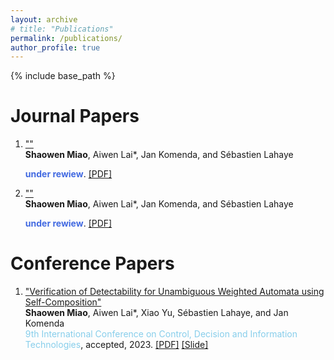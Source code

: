 ```yaml
---
layout: archive
# title: "Publications"
permalink: /publications/
author_profile: true
---
```


{% include base_path %}

# Journal Papers
1. [""]()  
   **Shaowen Miao**, Aiwen Lai*, Jan Komenda, and S&eacute;bastien Lahaye
   <div><font color="RoyalBlue"><b>under rewiew</b></font>. <a href="">[PDF]</a></div>

2. [""]()  
   **Shaowen Miao**, Aiwen Lai*, Jan Komenda, and S&eacute;bastien Lahaye
   <div><font color="RoyalBlue"><b>under rewiew</b></font>. <a href="">[PDF]</a></div>

<!-- 3. [""]()  
   **Shaowen Miao**, Aiwen Lai*, and Jan Komenda
   <div><font color="Crimson"><b>under rewiew</b></font>. <a href="">[PDF]</a></div> -->

<!-- 4. [""]()  
   Liren Shen, **Shaowen Miao**, Aiwen Lai*, and Jan Komenda
   <div><font color="Orange"><b>under rewiew</b></font>. <a href="">[PDF]</a></div> -->

<!-- 5. [""]()  
   Keru Chen, **Shaowen Miao**, Ji Ma*, and Aiwen Lai
   <div><font color="Lime"><b>under rewiew</b></font>. <a href="">[PDF]</a></div> -->

<!-- 6. [""]()  
   Zhiyuan Huang, **Shaowen Miao**, Aiwen Lai, Xiao Yu*, and Weiyao Lan
   <div><font color="LightCoral"><b>under rewiew</b></font>. <a href="">[PDF]</a></div> -->

# Conference Papers
1. ["Verification of Detectability for Unambiguous Weighted Automata using Self-Composition"]()  
   **Shaowen Miao**, Aiwen Lai*, Xiao Yu, S&eacute;bastien Lahaye, and Jan Komenda
   <div><font color="SkyBlue">9th International Conference on Control, Decision and Information Technologies</font>, accepted, 2023. <a href="https://jiro-m.github.io/papers/23CoDIT.pdf">[PDF]</a> <a href="https://jiro-m.github.io/slides/23CoDIT_PPT.pdf">[Slide]</a></div>

<!-- 2. [""]()  
   Liren Shen, **Shaowen Miao**, Aiwen Lai*, and Weiyao Lan<br>
   <div><font color="">under rewiew</font>. <a href="">[PDF]</a></div> -->

<!-- 2. [""]()  
   Guoqiang Xu, **Shaowen Miao**, Aiwen Lai*, and Weiyao Lan<br>
   <div><font color="LightGrey">under rewiew</font>. <a href="">[PDF]</a></div> -->